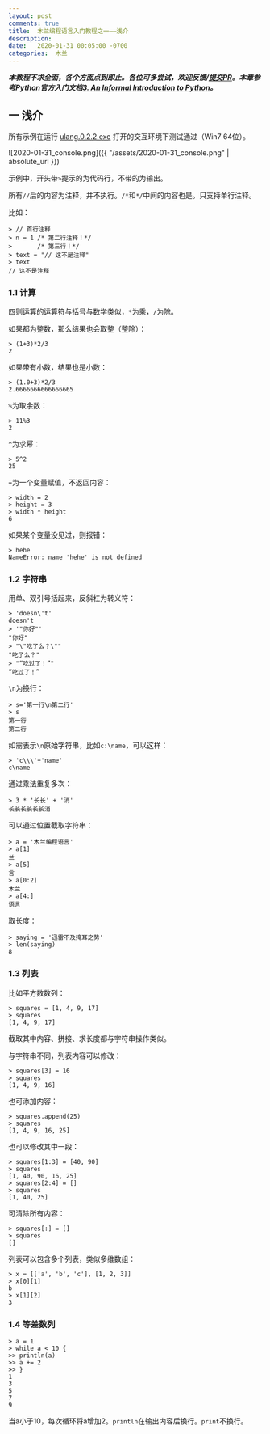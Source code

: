 ```yaml
---
layout: post
comments: true
title:  木兰编程语言入门教程之一——浅介
description: 
date:   2020-01-31 00:05:00 -0700
categories:  木兰
---
```

***本教程不求全面，各个方面点到即止。各位可多尝试，欢迎反馈/[提交PR](https://github.com/MulanRevive/bounty/blob/master/%E5%A4%8D%E7%8E%B0%E6%96%87%E6%A1%A3/%E7%94%A8%E6%88%B7%E6%89%8B%E5%86%8C/%E5%9F%BA%E6%9C%AC.md)。本章参考Python官方入门文档[3. An Informal Introduction to Python](https://docs.python.org/3.7/tutorial/introduction.html)。***

## 一 浅介


所有示例在运行 [ulang.0.2.2.exe](https://github.com/MulanRevive/bounty/blob/master/%E5%8E%9F%E5%A7%8B%E8%B5%84%E6%96%99/%E5%8F%AF%E6%89%A7%E8%A1%8C%E6%96%87%E4%BB%B6/ulang-0.2.2.exe) 打开的交互环境下测试通过（Win7 64位）。

![2020-01-31_console.png]({{ "/assets/2020-01-31_console.png" | absolute_url }})

示例中，开头带`>`提示的为代码行，不带的为输出。

所有`//`后的内容为注释，并不执行。`/*`和`*/`中间的内容也是。只支持单行注释。

比如：
```
> // 首行注释
> n = 1 /* 第二行注释！*/
>       /* 第三行！*/
> text = "// 这不是注释"
> text
// 这不是注释
```

### 1.1 计算

四则运算的运算符与括号与数学类似，`*`为乘，`/`为除。

如果都为整数，那么结果也会取整（整除）：
```
> (1+3)*2/3
2
```
如果带有小数，结果也是小数：
```
> (1.0+3)*2/3
2.6666666666666665
```
`%`为取余数：
```
> 11%3
2
```
`^`为求幂：
```
> 5^2
25
```
`=`为一个变量赋值，不返回内容：
```
> width = 2
> height = 3
> width * height
6
```
如果某个变量没见过，则报错：
```
> hehe
NameError: name 'hehe' is not defined
```

### 1.2 字符串

用单、双引号括起来，反斜杠为转义符：
```
> 'doesn\'t'
doesn't
> '"你好"'
"你好"
> "\"吃了么？\""
"吃了么？"
> "“吃过了！”"
“吃过了！”
```
`\n`为换行：
```
> s='第一行\n第二行'
> s
第一行
第二行
```

如需表示`\n`原始字符串，比如`c:\name`，可以这样：
```
> 'c\\\'+'name'
c\name
```

通过乘法重复多次：
```
> 3 * '长长' + '消'
长长长长长长消
```

可以通过位置截取字符串：
```
> a = '木兰编程语言'
> a[1]
兰
> a[5]
言
> a[0:2]
木兰
> a[4:]
语言
```

取长度：
```
> saying = '迅雷不及掩耳之势'
> len(saying)
8
```

### 1.3 列表

比如平方数数列：
```
> squares = [1, 4, 9, 17]
> squares
[1, 4, 9, 17]
```
截取其中内容、拼接、求长度都与字符串操作类似。

与字符串不同，列表内容可以修改：
```
> squares[3] = 16
> squares
[1, 4, 9, 16]
```

也可添加内容：
```
> squares.append(25)
> squares
[1, 4, 9, 16, 25]
```
也可以修改其中一段：
```
> squares[1:3] = [40, 90]
> squares
[1, 40, 90, 16, 25]
> squares[2:4] = []
> squares
[1, 40, 25]
```
可清除所有内容：
```
> squares[:] = []
> squares
[]
```

列表可以包含多个列表，类似多维数组：
```
> x = [['a', 'b', 'c'], [1, 2, 3]]
> x[0][1]
b
> x[1][2]
3
```


### 1.4 等差数列

```
> a = 1
> while a < 10 {
>> println(a)
>> a += 2
>> }
1
3
5
7
9
```
当a小于10，每次循环将a增加2。`println`在输出内容后换行。`print`不换行。
